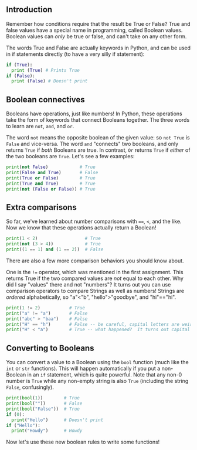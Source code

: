 ## Introduction

Remember how conditions require that the result be True or False?  True and false values have a special name in programming, called Boolean values.  Boolean values can _only_ be true or false, and can't take on any other form.

The words True and False are actually keywords in Python, and can be used in if statements directly (to have a very silly if statement):

```python
if (True):
  print (True) # Prints True
if (False):
  print (False) # Doesn't print
```

## Boolean connectives

Booleans have operations, just like numbers!  In Python, these operations take the form of keywords that connect Booleans together.  The three words to learn are `not`, `and`, and `or`.

The word `not` means the opposite boolean of the given value: so `not True` is `False` and vice-versa.  The word `and` "connects" two booleans, and only returns `True` if _both_ Booleans are true.  In contrast, `Or` returns `True` if _either_ of the two booleans are `True`.  Let's see a few examples:

```python
print(not False)            # True
print(False and True)       # False
print(True or False)        # True
print(True and True)        # True
print(not (False or False)) # True
```

## Extra comparisons

So far, we've learned about number comparisons with `==`, `<`, and the like.  Now we know that these operations actually return a Boolean!  

```python
print(1 < 2)                  # True
print(not (3 > 4))            # True
print((1 == 1) and (1 == 2))  # False
```

There are also a few more comparison behaviors you should know about.

One is the `!=` operator, which was mentioned in the first assignment.  This returns True if the two compared values are _not_ equal to each other.  Why did I say "values" there and not "numbers"?  It turns out you can use comparison operators to compare Strings as well as numbers!  Strings are _ordered_ alphabetically, so "a"<"b", "hello">"goodbye", and "hi"=="hi".

```python
print(1 != 2)           # True
print("a" != "a")       # False
print("abc" > "baa")    # False
print("H" == "h")       # False -- be careful, capital letters are weird!
print("H" < "a")        # True -- what happened?  It turns out capital letters always come before lower-case letters
```

## Converting to Booleans

You can convert a value to a Boolean using the `bool` function (much like the `int` or `str` functions).  This will happen automatically if you put a non-Boolean in an `if` statement, which is quite powerful.  Note that any non-0 number is `True` while any non-empty string is also `True` (including the string `False`, confusingly).

```python
print(bool(1))        # True
print(bool(""))       # False
print(bool("False"))  # True
if (0):
  print("Hello")      # Doesn't print
if ("Hello"):
  print("Howdy")      # Howdy
```

Now let's use these new boolean rules to write some functions!
